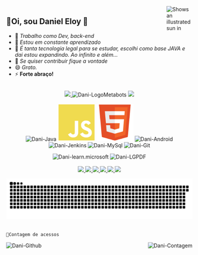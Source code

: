 <!-- Este conteúdo não aparecerá no Markdown (linguagem de marcação) renderizado -->
<picture>
  <source media="(prefers-color-scheme: dark)" srcset="https://user-images.githubusercontent.com/25423296/163456776-7f95b81a-f1ed-45f7-b7ab-8fa810d529fa.png">
  <source media="(prefers-color-scheme: light)" srcset="https://user-images.githubusercontent.com/25423296/163456779-a8556205-d0a5-45e2-ac17-42d089e3c3f8.png">
  <img align="right" alt="Shows an illustrated sun in light mode and a moon with stars in dark mode." height="70" width="70" src="https://user-images.githubusercontent.com/25423296/163456779-a8556205-d0a5-45e2-ac17-42d089e3c3f8.png">
</picture>

<h2>🚀Oi, sou Daniel Eloy 👋</h2>

- 🔭 *Trabalho como Dev, back-end*
- 🌱 *Estou em constante aprendizado*
- 🤔 *É tanta tecnologia legal para se estudar, escolhi como base JAVA e dai estou expandindo. Ao infinito e além...*
- 💬 *Se quiser contribuir fique a vontade*
- 😄 *Grato.*
- ⚡ **Forte abraço!**
<br>

<div align="center">
  <a href="https://github.com/DanielEloy"><img height="170em" src="https://github-readme-stats.vercel.app/api?username=DanielEloy&theme=transparent&show_icons=true&include_all_commits=true&count_private=true&locale=en">
  </a>
  <img  alt="Dani-LogoMetabots" height="70" width="70" src="https://4.bp.blogspot.com/-OWkJoiab5kk/UYLxLOe8xWI/AAAAAAAAB1A/fcn2ri4Ff_E/s1600/IkkiMetabee6.gif"> 
  <img height="110em" src="https://github-readme-stats.vercel.app/api/top-langs/?username=DanielEloy&theme=transparent&layout=compact&langs_count=7"><br>
   </div>
  

<div align="center" id="Bloco com as badges de linguagem que conheço"><br>
   
  <img alt="Dani-Java" height="100" width="100" src="https://cdn.jsdelivr.net/gh/devicons/devicon/icons/java/java-original-wordmark.svg">
  <img alt="Dani-Js" height="100" width="100" src="https://raw.githubusercontent.com/devicons/devicon/master/icons/javascript/javascript-plain.svg">
  <img alt="Dani-HTML" height="100" width="100" src="https://raw.githubusercontent.com/devicons/devicon/master/icons/html5/html5-original.svg">
  <!--img align="center" alt="Dani-CSS" height="40" width="100" src="https://raw.githubusercontent.com/devicons/devicon/master/icons/css3/css3-original.svg"-->
  <!--img align="center" alt="Dani-Python" height="40" width="100" src="https://raw.githubusercontent.com/devicons/devicon/master/icons/python/python-original.svg"-->
  <img alt="Dani-Android" height="100" width="100" src="https://cdn.jsdelivr.net/gh/devicons/devicon/icons/android/android-original-wordmark.svg">
  <img alt="Dani-Jenkins" height="100" width="100" src="https://cdn.jsdelivr.net/gh/devicons/devicon/icons/jenkins/jenkins-original.svg">
  <!--img height="100" width="90" alt="Dani-Linux" src="https://cdn.jsdelivr.net/gh/devicons/devicon/icons/linux/linux-original.svg"-->
  <img alt="Dani-MySql" height="100" width="100" src="https://cdn.jsdelivr.net/gh/devicons/devicon/icons/mysql/mysql-original-wordmark.svg">
  <img alt="Dani-Git" height="100" width="100" src="https://cdn.jsdelivr.net/gh/devicons/devicon/icons/git/git-original-wordmark.svg"></p>
  <!--img align="center" alt="Dani-NodeJs" height="40" width="100" src="https://cdn.jsdelivr.net/gh/devicons/devicon/icons/nodejs/nodejs-original-wordmark.svg"-->
  <img alt="Dani-learn.microsoft" height="100" width="100" src="https://learn.microsoft.com/pt-br/training/achievements/apps-and-infra-migration-modernization.svg">
  <img alt="Dani-LGPDF" height="100" width="100" src="https://images.credly.com/images/9b597652-5359-4187-86dc-9eee5d779741/Fundamentos-Na-Lei-Geral-De-Prote%C3%A7%C3%A3o-De-Dados---LGPDF.png"><br><br>
    
</div>
    
<div id="Contatos" align="center"> 
  <a href="https://www.linkedin.com/in/daniel-eloy-6820661a5" target="_blank">
    <img src="https://img.shields.io/badge/-LinkedIn-%230077B5?style=for-the-badge&logo=linkedin&logoColor=white">
  </a>
  <a href="https://wa.me/5511991879192?text=Oi,%20vim%20atrav%C3%A9s%20do%20seu%20link" target="_blank">
    <img src="https://img.shields.io/badge/WhatsApp-25D366?style=for-the-badge&logo=whatsapp&logoColor=white">
  </a>
  <a href="https://www.youtube.com/channel/UCek4BMeQ1ATnKrQiMywZBAw" target="_blank">
    <img src="https://img.shields.io/badge/YouTube-FF0000?style=for-the-badge&logo=youtube&logoColor=white">
  </a>
  <a href="https://www.twitch.tv/danieleloy1987" target="_blank">
    <img src="https://img.shields.io/badge/Twitch-9146FF?style=for-the-badge&logo=twitch&logoColor=white">
  </a>
  <a href="https://discord.gg/DrV8cJFA" target="_blank">
    <img src="https://img.shields.io/badge/Discord-7289DA?style=for-the-badge&logo=discord&logoColor=white">
  </a>
  <a href="mailto:dans_eloy@hotmail.com">
    <img src="https://img.shields.io/badge/Microsoft_Outlook-0078D4?style=for-the-badge&logo=microsoft-outlook&logoColor=white">
  </a> 
 
<!--  ![Snake animation](https://github.com/DanielEloy/DanielEloy/blob/output/github-contribution-grid-snake.svg) -->

![Snake animation](https://github.com/GabrielaZanetti/GabrielaZanetti/blob/output/github-contribution-grid-snake.svg)
</div>

                                                                                                      🚀Contagem de acessos
<div>
    <img align="right" alt="Dani-Contagem" src="https://profile-counter.glitch.me/DanielEloy/count.svg" /></a>
    <img align="left" alt="Dani-Github" src="https://img.shields.io/badge/GitHub-100000?style=for-the-badge&logo=github&logoColor=white">
</div>


<!-- Links úteis

Guia de markdown - https://www.youtube.com/redirect?event=video_description&redir_token=QUFFLUhqbDdzRGUyX2R2S0c5VTFZSmpSUTlNcGZ0YTZTUXxBQ3Jtc0ttNG1kR0Rwb3lHMWtha054Z2JQYnM3WFNTUUp3UVdfNTAxblF6bUU5aGtTZkFsRHl0NXk5cUFlMXcybTY0Z0xTVEpRellPOTJWb2haZmxXdlQya2pCMjEtQ0NtWDFxMmhTTlozM1FDSDdTcjNSTkxTOA&q=https%3A%2F%2Fdocs.pipz.com%2Fcentral-de-ajuda%2Flearning-center%2Fguia-basico-de-markdown%23open&v=TsaLQAetPLU

Site de emojis - https://emojipedia.org/search/?q=bag

Repositório do Github Stats - https://www.youtube.com/redirect?event=video_description&redir_token=QUFFLUhqbXBHRENmcUFHQThBYklJUnlzQ25QaFdLdEgyd3xBQ3Jtc0tuOGdPdFhSa3AzSXlrdUQ5cjk4MFQ4dlNpZUsyblN5V3RlaW1RTm5JWHF4MXVsOWlLazJHelE5UDRUZEktZ2FsaWpaSlgzeWxxNTlwOUVDNjVvMEFNZFlPU2hkUWNaeXRQRU1VS0JGczlNTkY2S1RqMA&q=https%3A%2F%2Fgithub.com%2Fanuraghazra%2Fgithub-readme-stats&v=TsaLQAetPLU

Site de Badges 1 - https://www.youtube.com/redirect?event=video_description&redir_token=QUFFLUhqbXVyX2JHQkVQRjZYWXZiY2JOU1JzNFJLbHJSQXxBQ3Jtc0tuX3hhMGxUM001TU16Rm1UWlpjek43T2NoLVZoeG03RlBSV2xVc1FibVBpbGVESnNZYU93bG1SWXBTdGNEZnRGOE9qX19YYV8yTjNRVXRUWTRDR2Y4VUVqbDJWSERUZTVwVTR4d0F3Y3ZTRV9RaGV6RQ&q=https%3A%2F%2Fdev.to%2Fenvoy_%2F150-badges-for-github-pnk&v=TsaLQAetPLU

Fazedor de gifs - https://picrew.me/image_maker/338224 -->
